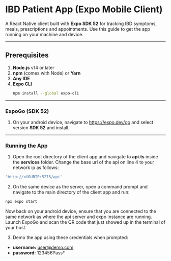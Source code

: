 # IBD Patient App (Expo Mobile Client)

A React Native client built with **Expo SDK 52** for tracking IBD symptoms, meals, prescriptions and appointments. Use this guide to get the app running on your machine and device.

---

## Prerequisites

1. **Node.js** v14 or later  
2. **npm** (comes with Node) or **Yarn** 
3. **Any IDE** 
3. **Expo CLI**  
   ```bash
   npm install --global expo-cli
   ```
---

### ExpoGo (SDK 52)

1. On your android device, navigate to https://expo.dev/go and select version <strong>SDK 52</strong> and install.

---

### Running the App
1. Open the root directory of the client app and navigate to **api.ts** inside the **services** folder. Change the base url of the api on line 4 to your network ip as follows:

```bash
'http://<YOURIP:5276/api'
```

2. On the same device as the server, open a command prompt and navigate to the main directory of the client app and run:
```bash
npx expo start
```
Now back on your android device, ensure that you are connected to the same network as where the api server and expo instance are running. Launch ExpoGo and scan the QR code that just showed up in the terminal of your host.

3. Demo the app using these credentials when prompted:
- **username:** user@demo.com
- **password:** 123456Pass*
